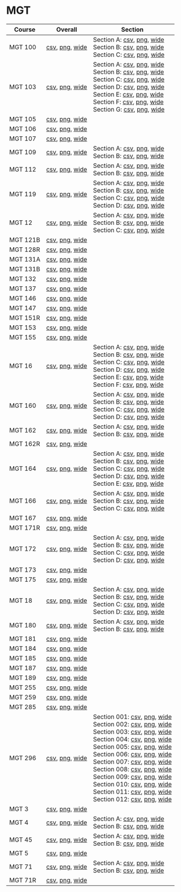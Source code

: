 # MGT

| Course | Overall | Section |
| ------ | ------- | ------- |
| MGT 100 | [csv](https://github.com/UCSD-Historical-Enrollment-Data/2025Spring/blob/main/overall/MGT%20100.csv), [png](https://raw.githubusercontent.com/UCSD-Historical-Enrollment-Data/2025Spring/main/plot_overall/MGT%20100.png), [wide](https://raw.githubusercontent.com/UCSD-Historical-Enrollment-Data/2025Spring/main/plot_overall_wide/MGT%20100.png) | Section A: [csv](https://github.com/UCSD-Historical-Enrollment-Data/2025Spring/blob/main/section/MGT%20100_A.csv), [png](https://raw.githubusercontent.com/UCSD-Historical-Enrollment-Data/2025Spring/main/plot_section/MGT%20100_A.png), [wide](https://raw.githubusercontent.com/UCSD-Historical-Enrollment-Data/2025Spring/main/plot_section_wide/MGT%20100_A.png)<br>Section B: [csv](https://github.com/UCSD-Historical-Enrollment-Data/2025Spring/blob/main/section/MGT%20100_B.csv), [png](https://raw.githubusercontent.com/UCSD-Historical-Enrollment-Data/2025Spring/main/plot_section/MGT%20100_B.png), [wide](https://raw.githubusercontent.com/UCSD-Historical-Enrollment-Data/2025Spring/main/plot_section_wide/MGT%20100_B.png)<br>Section C: [csv](https://github.com/UCSD-Historical-Enrollment-Data/2025Spring/blob/main/section/MGT%20100_C.csv), [png](https://raw.githubusercontent.com/UCSD-Historical-Enrollment-Data/2025Spring/main/plot_section/MGT%20100_C.png), [wide](https://raw.githubusercontent.com/UCSD-Historical-Enrollment-Data/2025Spring/main/plot_section_wide/MGT%20100_C.png) |
| MGT 103 | [csv](https://github.com/UCSD-Historical-Enrollment-Data/2025Spring/blob/main/overall/MGT%20103.csv), [png](https://raw.githubusercontent.com/UCSD-Historical-Enrollment-Data/2025Spring/main/plot_overall/MGT%20103.png), [wide](https://raw.githubusercontent.com/UCSD-Historical-Enrollment-Data/2025Spring/main/plot_overall_wide/MGT%20103.png) | Section A: [csv](https://github.com/UCSD-Historical-Enrollment-Data/2025Spring/blob/main/section/MGT%20103_A.csv), [png](https://raw.githubusercontent.com/UCSD-Historical-Enrollment-Data/2025Spring/main/plot_section/MGT%20103_A.png), [wide](https://raw.githubusercontent.com/UCSD-Historical-Enrollment-Data/2025Spring/main/plot_section_wide/MGT%20103_A.png)<br>Section B: [csv](https://github.com/UCSD-Historical-Enrollment-Data/2025Spring/blob/main/section/MGT%20103_B.csv), [png](https://raw.githubusercontent.com/UCSD-Historical-Enrollment-Data/2025Spring/main/plot_section/MGT%20103_B.png), [wide](https://raw.githubusercontent.com/UCSD-Historical-Enrollment-Data/2025Spring/main/plot_section_wide/MGT%20103_B.png)<br>Section C: [csv](https://github.com/UCSD-Historical-Enrollment-Data/2025Spring/blob/main/section/MGT%20103_C.csv), [png](https://raw.githubusercontent.com/UCSD-Historical-Enrollment-Data/2025Spring/main/plot_section/MGT%20103_C.png), [wide](https://raw.githubusercontent.com/UCSD-Historical-Enrollment-Data/2025Spring/main/plot_section_wide/MGT%20103_C.png)<br>Section D: [csv](https://github.com/UCSD-Historical-Enrollment-Data/2025Spring/blob/main/section/MGT%20103_D.csv), [png](https://raw.githubusercontent.com/UCSD-Historical-Enrollment-Data/2025Spring/main/plot_section/MGT%20103_D.png), [wide](https://raw.githubusercontent.com/UCSD-Historical-Enrollment-Data/2025Spring/main/plot_section_wide/MGT%20103_D.png)<br>Section E: [csv](https://github.com/UCSD-Historical-Enrollment-Data/2025Spring/blob/main/section/MGT%20103_E.csv), [png](https://raw.githubusercontent.com/UCSD-Historical-Enrollment-Data/2025Spring/main/plot_section/MGT%20103_E.png), [wide](https://raw.githubusercontent.com/UCSD-Historical-Enrollment-Data/2025Spring/main/plot_section_wide/MGT%20103_E.png)<br>Section F: [csv](https://github.com/UCSD-Historical-Enrollment-Data/2025Spring/blob/main/section/MGT%20103_F.csv), [png](https://raw.githubusercontent.com/UCSD-Historical-Enrollment-Data/2025Spring/main/plot_section/MGT%20103_F.png), [wide](https://raw.githubusercontent.com/UCSD-Historical-Enrollment-Data/2025Spring/main/plot_section_wide/MGT%20103_F.png)<br>Section G: [csv](https://github.com/UCSD-Historical-Enrollment-Data/2025Spring/blob/main/section/MGT%20103_G.csv), [png](https://raw.githubusercontent.com/UCSD-Historical-Enrollment-Data/2025Spring/main/plot_section/MGT%20103_G.png), [wide](https://raw.githubusercontent.com/UCSD-Historical-Enrollment-Data/2025Spring/main/plot_section_wide/MGT%20103_G.png) |
| MGT 105 | [csv](https://github.com/UCSD-Historical-Enrollment-Data/2025Spring/blob/main/overall/MGT%20105.csv), [png](https://raw.githubusercontent.com/UCSD-Historical-Enrollment-Data/2025Spring/main/plot_overall/MGT%20105.png), [wide](https://raw.githubusercontent.com/UCSD-Historical-Enrollment-Data/2025Spring/main/plot_overall_wide/MGT%20105.png) |  |
| MGT 106 | [csv](https://github.com/UCSD-Historical-Enrollment-Data/2025Spring/blob/main/overall/MGT%20106.csv), [png](https://raw.githubusercontent.com/UCSD-Historical-Enrollment-Data/2025Spring/main/plot_overall/MGT%20106.png), [wide](https://raw.githubusercontent.com/UCSD-Historical-Enrollment-Data/2025Spring/main/plot_overall_wide/MGT%20106.png) |  |
| MGT 107 | [csv](https://github.com/UCSD-Historical-Enrollment-Data/2025Spring/blob/main/overall/MGT%20107.csv), [png](https://raw.githubusercontent.com/UCSD-Historical-Enrollment-Data/2025Spring/main/plot_overall/MGT%20107.png), [wide](https://raw.githubusercontent.com/UCSD-Historical-Enrollment-Data/2025Spring/main/plot_overall_wide/MGT%20107.png) |  |
| MGT 109 | [csv](https://github.com/UCSD-Historical-Enrollment-Data/2025Spring/blob/main/overall/MGT%20109.csv), [png](https://raw.githubusercontent.com/UCSD-Historical-Enrollment-Data/2025Spring/main/plot_overall/MGT%20109.png), [wide](https://raw.githubusercontent.com/UCSD-Historical-Enrollment-Data/2025Spring/main/plot_overall_wide/MGT%20109.png) | Section A: [csv](https://github.com/UCSD-Historical-Enrollment-Data/2025Spring/blob/main/section/MGT%20109_A.csv), [png](https://raw.githubusercontent.com/UCSD-Historical-Enrollment-Data/2025Spring/main/plot_section/MGT%20109_A.png), [wide](https://raw.githubusercontent.com/UCSD-Historical-Enrollment-Data/2025Spring/main/plot_section_wide/MGT%20109_A.png)<br>Section B: [csv](https://github.com/UCSD-Historical-Enrollment-Data/2025Spring/blob/main/section/MGT%20109_B.csv), [png](https://raw.githubusercontent.com/UCSD-Historical-Enrollment-Data/2025Spring/main/plot_section/MGT%20109_B.png), [wide](https://raw.githubusercontent.com/UCSD-Historical-Enrollment-Data/2025Spring/main/plot_section_wide/MGT%20109_B.png) |
| MGT 112 | [csv](https://github.com/UCSD-Historical-Enrollment-Data/2025Spring/blob/main/overall/MGT%20112.csv), [png](https://raw.githubusercontent.com/UCSD-Historical-Enrollment-Data/2025Spring/main/plot_overall/MGT%20112.png), [wide](https://raw.githubusercontent.com/UCSD-Historical-Enrollment-Data/2025Spring/main/plot_overall_wide/MGT%20112.png) | Section A: [csv](https://github.com/UCSD-Historical-Enrollment-Data/2025Spring/blob/main/section/MGT%20112_A.csv), [png](https://raw.githubusercontent.com/UCSD-Historical-Enrollment-Data/2025Spring/main/plot_section/MGT%20112_A.png), [wide](https://raw.githubusercontent.com/UCSD-Historical-Enrollment-Data/2025Spring/main/plot_section_wide/MGT%20112_A.png)<br>Section B: [csv](https://github.com/UCSD-Historical-Enrollment-Data/2025Spring/blob/main/section/MGT%20112_B.csv), [png](https://raw.githubusercontent.com/UCSD-Historical-Enrollment-Data/2025Spring/main/plot_section/MGT%20112_B.png), [wide](https://raw.githubusercontent.com/UCSD-Historical-Enrollment-Data/2025Spring/main/plot_section_wide/MGT%20112_B.png) |
| MGT 119 | [csv](https://github.com/UCSD-Historical-Enrollment-Data/2025Spring/blob/main/overall/MGT%20119.csv), [png](https://raw.githubusercontent.com/UCSD-Historical-Enrollment-Data/2025Spring/main/plot_overall/MGT%20119.png), [wide](https://raw.githubusercontent.com/UCSD-Historical-Enrollment-Data/2025Spring/main/plot_overall_wide/MGT%20119.png) | Section A: [csv](https://github.com/UCSD-Historical-Enrollment-Data/2025Spring/blob/main/section/MGT%20119_A.csv), [png](https://raw.githubusercontent.com/UCSD-Historical-Enrollment-Data/2025Spring/main/plot_section/MGT%20119_A.png), [wide](https://raw.githubusercontent.com/UCSD-Historical-Enrollment-Data/2025Spring/main/plot_section_wide/MGT%20119_A.png)<br>Section B: [csv](https://github.com/UCSD-Historical-Enrollment-Data/2025Spring/blob/main/section/MGT%20119_B.csv), [png](https://raw.githubusercontent.com/UCSD-Historical-Enrollment-Data/2025Spring/main/plot_section/MGT%20119_B.png), [wide](https://raw.githubusercontent.com/UCSD-Historical-Enrollment-Data/2025Spring/main/plot_section_wide/MGT%20119_B.png)<br>Section C: [csv](https://github.com/UCSD-Historical-Enrollment-Data/2025Spring/blob/main/section/MGT%20119_C.csv), [png](https://raw.githubusercontent.com/UCSD-Historical-Enrollment-Data/2025Spring/main/plot_section/MGT%20119_C.png), [wide](https://raw.githubusercontent.com/UCSD-Historical-Enrollment-Data/2025Spring/main/plot_section_wide/MGT%20119_C.png)<br>Section D: [csv](https://github.com/UCSD-Historical-Enrollment-Data/2025Spring/blob/main/section/MGT%20119_D.csv), [png](https://raw.githubusercontent.com/UCSD-Historical-Enrollment-Data/2025Spring/main/plot_section/MGT%20119_D.png), [wide](https://raw.githubusercontent.com/UCSD-Historical-Enrollment-Data/2025Spring/main/plot_section_wide/MGT%20119_D.png) |
| MGT 12 | [csv](https://github.com/UCSD-Historical-Enrollment-Data/2025Spring/blob/main/overall/MGT%2012.csv), [png](https://raw.githubusercontent.com/UCSD-Historical-Enrollment-Data/2025Spring/main/plot_overall/MGT%2012.png), [wide](https://raw.githubusercontent.com/UCSD-Historical-Enrollment-Data/2025Spring/main/plot_overall_wide/MGT%2012.png) | Section A: [csv](https://github.com/UCSD-Historical-Enrollment-Data/2025Spring/blob/main/section/MGT%2012_A.csv), [png](https://raw.githubusercontent.com/UCSD-Historical-Enrollment-Data/2025Spring/main/plot_section/MGT%2012_A.png), [wide](https://raw.githubusercontent.com/UCSD-Historical-Enrollment-Data/2025Spring/main/plot_section_wide/MGT%2012_A.png)<br>Section B: [csv](https://github.com/UCSD-Historical-Enrollment-Data/2025Spring/blob/main/section/MGT%2012_B.csv), [png](https://raw.githubusercontent.com/UCSD-Historical-Enrollment-Data/2025Spring/main/plot_section/MGT%2012_B.png), [wide](https://raw.githubusercontent.com/UCSD-Historical-Enrollment-Data/2025Spring/main/plot_section_wide/MGT%2012_B.png)<br>Section C: [csv](https://github.com/UCSD-Historical-Enrollment-Data/2025Spring/blob/main/section/MGT%2012_C.csv), [png](https://raw.githubusercontent.com/UCSD-Historical-Enrollment-Data/2025Spring/main/plot_section/MGT%2012_C.png), [wide](https://raw.githubusercontent.com/UCSD-Historical-Enrollment-Data/2025Spring/main/plot_section_wide/MGT%2012_C.png) |
| MGT 121B | [csv](https://github.com/UCSD-Historical-Enrollment-Data/2025Spring/blob/main/overall/MGT%20121B.csv), [png](https://raw.githubusercontent.com/UCSD-Historical-Enrollment-Data/2025Spring/main/plot_overall/MGT%20121B.png), [wide](https://raw.githubusercontent.com/UCSD-Historical-Enrollment-Data/2025Spring/main/plot_overall_wide/MGT%20121B.png) |  |
| MGT 128R | [csv](https://github.com/UCSD-Historical-Enrollment-Data/2025Spring/blob/main/overall/MGT%20128R.csv), [png](https://raw.githubusercontent.com/UCSD-Historical-Enrollment-Data/2025Spring/main/plot_overall/MGT%20128R.png), [wide](https://raw.githubusercontent.com/UCSD-Historical-Enrollment-Data/2025Spring/main/plot_overall_wide/MGT%20128R.png) |  |
| MGT 131A | [csv](https://github.com/UCSD-Historical-Enrollment-Data/2025Spring/blob/main/overall/MGT%20131A.csv), [png](https://raw.githubusercontent.com/UCSD-Historical-Enrollment-Data/2025Spring/main/plot_overall/MGT%20131A.png), [wide](https://raw.githubusercontent.com/UCSD-Historical-Enrollment-Data/2025Spring/main/plot_overall_wide/MGT%20131A.png) |  |
| MGT 131B | [csv](https://github.com/UCSD-Historical-Enrollment-Data/2025Spring/blob/main/overall/MGT%20131B.csv), [png](https://raw.githubusercontent.com/UCSD-Historical-Enrollment-Data/2025Spring/main/plot_overall/MGT%20131B.png), [wide](https://raw.githubusercontent.com/UCSD-Historical-Enrollment-Data/2025Spring/main/plot_overall_wide/MGT%20131B.png) |  |
| MGT 132 | [csv](https://github.com/UCSD-Historical-Enrollment-Data/2025Spring/blob/main/overall/MGT%20132.csv), [png](https://raw.githubusercontent.com/UCSD-Historical-Enrollment-Data/2025Spring/main/plot_overall/MGT%20132.png), [wide](https://raw.githubusercontent.com/UCSD-Historical-Enrollment-Data/2025Spring/main/plot_overall_wide/MGT%20132.png) |  |
| MGT 137 | [csv](https://github.com/UCSD-Historical-Enrollment-Data/2025Spring/blob/main/overall/MGT%20137.csv), [png](https://raw.githubusercontent.com/UCSD-Historical-Enrollment-Data/2025Spring/main/plot_overall/MGT%20137.png), [wide](https://raw.githubusercontent.com/UCSD-Historical-Enrollment-Data/2025Spring/main/plot_overall_wide/MGT%20137.png) |  |
| MGT 146 | [csv](https://github.com/UCSD-Historical-Enrollment-Data/2025Spring/blob/main/overall/MGT%20146.csv), [png](https://raw.githubusercontent.com/UCSD-Historical-Enrollment-Data/2025Spring/main/plot_overall/MGT%20146.png), [wide](https://raw.githubusercontent.com/UCSD-Historical-Enrollment-Data/2025Spring/main/plot_overall_wide/MGT%20146.png) |  |
| MGT 147 | [csv](https://github.com/UCSD-Historical-Enrollment-Data/2025Spring/blob/main/overall/MGT%20147.csv), [png](https://raw.githubusercontent.com/UCSD-Historical-Enrollment-Data/2025Spring/main/plot_overall/MGT%20147.png), [wide](https://raw.githubusercontent.com/UCSD-Historical-Enrollment-Data/2025Spring/main/plot_overall_wide/MGT%20147.png) |  |
| MGT 151R | [csv](https://github.com/UCSD-Historical-Enrollment-Data/2025Spring/blob/main/overall/MGT%20151R.csv), [png](https://raw.githubusercontent.com/UCSD-Historical-Enrollment-Data/2025Spring/main/plot_overall/MGT%20151R.png), [wide](https://raw.githubusercontent.com/UCSD-Historical-Enrollment-Data/2025Spring/main/plot_overall_wide/MGT%20151R.png) |  |
| MGT 153 | [csv](https://github.com/UCSD-Historical-Enrollment-Data/2025Spring/blob/main/overall/MGT%20153.csv), [png](https://raw.githubusercontent.com/UCSD-Historical-Enrollment-Data/2025Spring/main/plot_overall/MGT%20153.png), [wide](https://raw.githubusercontent.com/UCSD-Historical-Enrollment-Data/2025Spring/main/plot_overall_wide/MGT%20153.png) |  |
| MGT 155 | [csv](https://github.com/UCSD-Historical-Enrollment-Data/2025Spring/blob/main/overall/MGT%20155.csv), [png](https://raw.githubusercontent.com/UCSD-Historical-Enrollment-Data/2025Spring/main/plot_overall/MGT%20155.png), [wide](https://raw.githubusercontent.com/UCSD-Historical-Enrollment-Data/2025Spring/main/plot_overall_wide/MGT%20155.png) |  |
| MGT 16 | [csv](https://github.com/UCSD-Historical-Enrollment-Data/2025Spring/blob/main/overall/MGT%2016.csv), [png](https://raw.githubusercontent.com/UCSD-Historical-Enrollment-Data/2025Spring/main/plot_overall/MGT%2016.png), [wide](https://raw.githubusercontent.com/UCSD-Historical-Enrollment-Data/2025Spring/main/plot_overall_wide/MGT%2016.png) | Section A: [csv](https://github.com/UCSD-Historical-Enrollment-Data/2025Spring/blob/main/section/MGT%2016_A.csv), [png](https://raw.githubusercontent.com/UCSD-Historical-Enrollment-Data/2025Spring/main/plot_section/MGT%2016_A.png), [wide](https://raw.githubusercontent.com/UCSD-Historical-Enrollment-Data/2025Spring/main/plot_section_wide/MGT%2016_A.png)<br>Section B: [csv](https://github.com/UCSD-Historical-Enrollment-Data/2025Spring/blob/main/section/MGT%2016_B.csv), [png](https://raw.githubusercontent.com/UCSD-Historical-Enrollment-Data/2025Spring/main/plot_section/MGT%2016_B.png), [wide](https://raw.githubusercontent.com/UCSD-Historical-Enrollment-Data/2025Spring/main/plot_section_wide/MGT%2016_B.png)<br>Section C: [csv](https://github.com/UCSD-Historical-Enrollment-Data/2025Spring/blob/main/section/MGT%2016_C.csv), [png](https://raw.githubusercontent.com/UCSD-Historical-Enrollment-Data/2025Spring/main/plot_section/MGT%2016_C.png), [wide](https://raw.githubusercontent.com/UCSD-Historical-Enrollment-Data/2025Spring/main/plot_section_wide/MGT%2016_C.png)<br>Section D: [csv](https://github.com/UCSD-Historical-Enrollment-Data/2025Spring/blob/main/section/MGT%2016_D.csv), [png](https://raw.githubusercontent.com/UCSD-Historical-Enrollment-Data/2025Spring/main/plot_section/MGT%2016_D.png), [wide](https://raw.githubusercontent.com/UCSD-Historical-Enrollment-Data/2025Spring/main/plot_section_wide/MGT%2016_D.png)<br>Section E: [csv](https://github.com/UCSD-Historical-Enrollment-Data/2025Spring/blob/main/section/MGT%2016_E.csv), [png](https://raw.githubusercontent.com/UCSD-Historical-Enrollment-Data/2025Spring/main/plot_section/MGT%2016_E.png), [wide](https://raw.githubusercontent.com/UCSD-Historical-Enrollment-Data/2025Spring/main/plot_section_wide/MGT%2016_E.png)<br>Section F: [csv](https://github.com/UCSD-Historical-Enrollment-Data/2025Spring/blob/main/section/MGT%2016_F.csv), [png](https://raw.githubusercontent.com/UCSD-Historical-Enrollment-Data/2025Spring/main/plot_section/MGT%2016_F.png), [wide](https://raw.githubusercontent.com/UCSD-Historical-Enrollment-Data/2025Spring/main/plot_section_wide/MGT%2016_F.png) |
| MGT 160 | [csv](https://github.com/UCSD-Historical-Enrollment-Data/2025Spring/blob/main/overall/MGT%20160.csv), [png](https://raw.githubusercontent.com/UCSD-Historical-Enrollment-Data/2025Spring/main/plot_overall/MGT%20160.png), [wide](https://raw.githubusercontent.com/UCSD-Historical-Enrollment-Data/2025Spring/main/plot_overall_wide/MGT%20160.png) | Section A: [csv](https://github.com/UCSD-Historical-Enrollment-Data/2025Spring/blob/main/section/MGT%20160_A.csv), [png](https://raw.githubusercontent.com/UCSD-Historical-Enrollment-Data/2025Spring/main/plot_section/MGT%20160_A.png), [wide](https://raw.githubusercontent.com/UCSD-Historical-Enrollment-Data/2025Spring/main/plot_section_wide/MGT%20160_A.png)<br>Section B: [csv](https://github.com/UCSD-Historical-Enrollment-Data/2025Spring/blob/main/section/MGT%20160_B.csv), [png](https://raw.githubusercontent.com/UCSD-Historical-Enrollment-Data/2025Spring/main/plot_section/MGT%20160_B.png), [wide](https://raw.githubusercontent.com/UCSD-Historical-Enrollment-Data/2025Spring/main/plot_section_wide/MGT%20160_B.png)<br>Section C: [csv](https://github.com/UCSD-Historical-Enrollment-Data/2025Spring/blob/main/section/MGT%20160_C.csv), [png](https://raw.githubusercontent.com/UCSD-Historical-Enrollment-Data/2025Spring/main/plot_section/MGT%20160_C.png), [wide](https://raw.githubusercontent.com/UCSD-Historical-Enrollment-Data/2025Spring/main/plot_section_wide/MGT%20160_C.png)<br>Section D: [csv](https://github.com/UCSD-Historical-Enrollment-Data/2025Spring/blob/main/section/MGT%20160_D.csv), [png](https://raw.githubusercontent.com/UCSD-Historical-Enrollment-Data/2025Spring/main/plot_section/MGT%20160_D.png), [wide](https://raw.githubusercontent.com/UCSD-Historical-Enrollment-Data/2025Spring/main/plot_section_wide/MGT%20160_D.png) |
| MGT 162 | [csv](https://github.com/UCSD-Historical-Enrollment-Data/2025Spring/blob/main/overall/MGT%20162.csv), [png](https://raw.githubusercontent.com/UCSD-Historical-Enrollment-Data/2025Spring/main/plot_overall/MGT%20162.png), [wide](https://raw.githubusercontent.com/UCSD-Historical-Enrollment-Data/2025Spring/main/plot_overall_wide/MGT%20162.png) | Section A: [csv](https://github.com/UCSD-Historical-Enrollment-Data/2025Spring/blob/main/section/MGT%20162_A.csv), [png](https://raw.githubusercontent.com/UCSD-Historical-Enrollment-Data/2025Spring/main/plot_section/MGT%20162_A.png), [wide](https://raw.githubusercontent.com/UCSD-Historical-Enrollment-Data/2025Spring/main/plot_section_wide/MGT%20162_A.png)<br>Section B: [csv](https://github.com/UCSD-Historical-Enrollment-Data/2025Spring/blob/main/section/MGT%20162_B.csv), [png](https://raw.githubusercontent.com/UCSD-Historical-Enrollment-Data/2025Spring/main/plot_section/MGT%20162_B.png), [wide](https://raw.githubusercontent.com/UCSD-Historical-Enrollment-Data/2025Spring/main/plot_section_wide/MGT%20162_B.png) |
| MGT 162R | [csv](https://github.com/UCSD-Historical-Enrollment-Data/2025Spring/blob/main/overall/MGT%20162R.csv), [png](https://raw.githubusercontent.com/UCSD-Historical-Enrollment-Data/2025Spring/main/plot_overall/MGT%20162R.png), [wide](https://raw.githubusercontent.com/UCSD-Historical-Enrollment-Data/2025Spring/main/plot_overall_wide/MGT%20162R.png) |  |
| MGT 164 | [csv](https://github.com/UCSD-Historical-Enrollment-Data/2025Spring/blob/main/overall/MGT%20164.csv), [png](https://raw.githubusercontent.com/UCSD-Historical-Enrollment-Data/2025Spring/main/plot_overall/MGT%20164.png), [wide](https://raw.githubusercontent.com/UCSD-Historical-Enrollment-Data/2025Spring/main/plot_overall_wide/MGT%20164.png) | Section A: [csv](https://github.com/UCSD-Historical-Enrollment-Data/2025Spring/blob/main/section/MGT%20164_A.csv), [png](https://raw.githubusercontent.com/UCSD-Historical-Enrollment-Data/2025Spring/main/plot_section/MGT%20164_A.png), [wide](https://raw.githubusercontent.com/UCSD-Historical-Enrollment-Data/2025Spring/main/plot_section_wide/MGT%20164_A.png)<br>Section B: [csv](https://github.com/UCSD-Historical-Enrollment-Data/2025Spring/blob/main/section/MGT%20164_B.csv), [png](https://raw.githubusercontent.com/UCSD-Historical-Enrollment-Data/2025Spring/main/plot_section/MGT%20164_B.png), [wide](https://raw.githubusercontent.com/UCSD-Historical-Enrollment-Data/2025Spring/main/plot_section_wide/MGT%20164_B.png)<br>Section C: [csv](https://github.com/UCSD-Historical-Enrollment-Data/2025Spring/blob/main/section/MGT%20164_C.csv), [png](https://raw.githubusercontent.com/UCSD-Historical-Enrollment-Data/2025Spring/main/plot_section/MGT%20164_C.png), [wide](https://raw.githubusercontent.com/UCSD-Historical-Enrollment-Data/2025Spring/main/plot_section_wide/MGT%20164_C.png)<br>Section D: [csv](https://github.com/UCSD-Historical-Enrollment-Data/2025Spring/blob/main/section/MGT%20164_D.csv), [png](https://raw.githubusercontent.com/UCSD-Historical-Enrollment-Data/2025Spring/main/plot_section/MGT%20164_D.png), [wide](https://raw.githubusercontent.com/UCSD-Historical-Enrollment-Data/2025Spring/main/plot_section_wide/MGT%20164_D.png)<br>Section E: [csv](https://github.com/UCSD-Historical-Enrollment-Data/2025Spring/blob/main/section/MGT%20164_E.csv), [png](https://raw.githubusercontent.com/UCSD-Historical-Enrollment-Data/2025Spring/main/plot_section/MGT%20164_E.png), [wide](https://raw.githubusercontent.com/UCSD-Historical-Enrollment-Data/2025Spring/main/plot_section_wide/MGT%20164_E.png) |
| MGT 166 | [csv](https://github.com/UCSD-Historical-Enrollment-Data/2025Spring/blob/main/overall/MGT%20166.csv), [png](https://raw.githubusercontent.com/UCSD-Historical-Enrollment-Data/2025Spring/main/plot_overall/MGT%20166.png), [wide](https://raw.githubusercontent.com/UCSD-Historical-Enrollment-Data/2025Spring/main/plot_overall_wide/MGT%20166.png) | Section A: [csv](https://github.com/UCSD-Historical-Enrollment-Data/2025Spring/blob/main/section/MGT%20166_A.csv), [png](https://raw.githubusercontent.com/UCSD-Historical-Enrollment-Data/2025Spring/main/plot_section/MGT%20166_A.png), [wide](https://raw.githubusercontent.com/UCSD-Historical-Enrollment-Data/2025Spring/main/plot_section_wide/MGT%20166_A.png)<br>Section B: [csv](https://github.com/UCSD-Historical-Enrollment-Data/2025Spring/blob/main/section/MGT%20166_B.csv), [png](https://raw.githubusercontent.com/UCSD-Historical-Enrollment-Data/2025Spring/main/plot_section/MGT%20166_B.png), [wide](https://raw.githubusercontent.com/UCSD-Historical-Enrollment-Data/2025Spring/main/plot_section_wide/MGT%20166_B.png)<br>Section C: [csv](https://github.com/UCSD-Historical-Enrollment-Data/2025Spring/blob/main/section/MGT%20166_C.csv), [png](https://raw.githubusercontent.com/UCSD-Historical-Enrollment-Data/2025Spring/main/plot_section/MGT%20166_C.png), [wide](https://raw.githubusercontent.com/UCSD-Historical-Enrollment-Data/2025Spring/main/plot_section_wide/MGT%20166_C.png) |
| MGT 167 | [csv](https://github.com/UCSD-Historical-Enrollment-Data/2025Spring/blob/main/overall/MGT%20167.csv), [png](https://raw.githubusercontent.com/UCSD-Historical-Enrollment-Data/2025Spring/main/plot_overall/MGT%20167.png), [wide](https://raw.githubusercontent.com/UCSD-Historical-Enrollment-Data/2025Spring/main/plot_overall_wide/MGT%20167.png) |  |
| MGT 171R | [csv](https://github.com/UCSD-Historical-Enrollment-Data/2025Spring/blob/main/overall/MGT%20171R.csv), [png](https://raw.githubusercontent.com/UCSD-Historical-Enrollment-Data/2025Spring/main/plot_overall/MGT%20171R.png), [wide](https://raw.githubusercontent.com/UCSD-Historical-Enrollment-Data/2025Spring/main/plot_overall_wide/MGT%20171R.png) |  |
| MGT 172 | [csv](https://github.com/UCSD-Historical-Enrollment-Data/2025Spring/blob/main/overall/MGT%20172.csv), [png](https://raw.githubusercontent.com/UCSD-Historical-Enrollment-Data/2025Spring/main/plot_overall/MGT%20172.png), [wide](https://raw.githubusercontent.com/UCSD-Historical-Enrollment-Data/2025Spring/main/plot_overall_wide/MGT%20172.png) | Section A: [csv](https://github.com/UCSD-Historical-Enrollment-Data/2025Spring/blob/main/section/MGT%20172_A.csv), [png](https://raw.githubusercontent.com/UCSD-Historical-Enrollment-Data/2025Spring/main/plot_section/MGT%20172_A.png), [wide](https://raw.githubusercontent.com/UCSD-Historical-Enrollment-Data/2025Spring/main/plot_section_wide/MGT%20172_A.png)<br>Section B: [csv](https://github.com/UCSD-Historical-Enrollment-Data/2025Spring/blob/main/section/MGT%20172_B.csv), [png](https://raw.githubusercontent.com/UCSD-Historical-Enrollment-Data/2025Spring/main/plot_section/MGT%20172_B.png), [wide](https://raw.githubusercontent.com/UCSD-Historical-Enrollment-Data/2025Spring/main/plot_section_wide/MGT%20172_B.png)<br>Section C: [csv](https://github.com/UCSD-Historical-Enrollment-Data/2025Spring/blob/main/section/MGT%20172_C.csv), [png](https://raw.githubusercontent.com/UCSD-Historical-Enrollment-Data/2025Spring/main/plot_section/MGT%20172_C.png), [wide](https://raw.githubusercontent.com/UCSD-Historical-Enrollment-Data/2025Spring/main/plot_section_wide/MGT%20172_C.png)<br>Section D: [csv](https://github.com/UCSD-Historical-Enrollment-Data/2025Spring/blob/main/section/MGT%20172_D.csv), [png](https://raw.githubusercontent.com/UCSD-Historical-Enrollment-Data/2025Spring/main/plot_section/MGT%20172_D.png), [wide](https://raw.githubusercontent.com/UCSD-Historical-Enrollment-Data/2025Spring/main/plot_section_wide/MGT%20172_D.png) |
| MGT 173 | [csv](https://github.com/UCSD-Historical-Enrollment-Data/2025Spring/blob/main/overall/MGT%20173.csv), [png](https://raw.githubusercontent.com/UCSD-Historical-Enrollment-Data/2025Spring/main/plot_overall/MGT%20173.png), [wide](https://raw.githubusercontent.com/UCSD-Historical-Enrollment-Data/2025Spring/main/plot_overall_wide/MGT%20173.png) |  |
| MGT 175 | [csv](https://github.com/UCSD-Historical-Enrollment-Data/2025Spring/blob/main/overall/MGT%20175.csv), [png](https://raw.githubusercontent.com/UCSD-Historical-Enrollment-Data/2025Spring/main/plot_overall/MGT%20175.png), [wide](https://raw.githubusercontent.com/UCSD-Historical-Enrollment-Data/2025Spring/main/plot_overall_wide/MGT%20175.png) |  |
| MGT 18 | [csv](https://github.com/UCSD-Historical-Enrollment-Data/2025Spring/blob/main/overall/MGT%2018.csv), [png](https://raw.githubusercontent.com/UCSD-Historical-Enrollment-Data/2025Spring/main/plot_overall/MGT%2018.png), [wide](https://raw.githubusercontent.com/UCSD-Historical-Enrollment-Data/2025Spring/main/plot_overall_wide/MGT%2018.png) | Section A: [csv](https://github.com/UCSD-Historical-Enrollment-Data/2025Spring/blob/main/section/MGT%2018_A.csv), [png](https://raw.githubusercontent.com/UCSD-Historical-Enrollment-Data/2025Spring/main/plot_section/MGT%2018_A.png), [wide](https://raw.githubusercontent.com/UCSD-Historical-Enrollment-Data/2025Spring/main/plot_section_wide/MGT%2018_A.png)<br>Section B: [csv](https://github.com/UCSD-Historical-Enrollment-Data/2025Spring/blob/main/section/MGT%2018_B.csv), [png](https://raw.githubusercontent.com/UCSD-Historical-Enrollment-Data/2025Spring/main/plot_section/MGT%2018_B.png), [wide](https://raw.githubusercontent.com/UCSD-Historical-Enrollment-Data/2025Spring/main/plot_section_wide/MGT%2018_B.png)<br>Section C: [csv](https://github.com/UCSD-Historical-Enrollment-Data/2025Spring/blob/main/section/MGT%2018_C.csv), [png](https://raw.githubusercontent.com/UCSD-Historical-Enrollment-Data/2025Spring/main/plot_section/MGT%2018_C.png), [wide](https://raw.githubusercontent.com/UCSD-Historical-Enrollment-Data/2025Spring/main/plot_section_wide/MGT%2018_C.png)<br>Section D: [csv](https://github.com/UCSD-Historical-Enrollment-Data/2025Spring/blob/main/section/MGT%2018_D.csv), [png](https://raw.githubusercontent.com/UCSD-Historical-Enrollment-Data/2025Spring/main/plot_section/MGT%2018_D.png), [wide](https://raw.githubusercontent.com/UCSD-Historical-Enrollment-Data/2025Spring/main/plot_section_wide/MGT%2018_D.png) |
| MGT 180 | [csv](https://github.com/UCSD-Historical-Enrollment-Data/2025Spring/blob/main/overall/MGT%20180.csv), [png](https://raw.githubusercontent.com/UCSD-Historical-Enrollment-Data/2025Spring/main/plot_overall/MGT%20180.png), [wide](https://raw.githubusercontent.com/UCSD-Historical-Enrollment-Data/2025Spring/main/plot_overall_wide/MGT%20180.png) | Section A: [csv](https://github.com/UCSD-Historical-Enrollment-Data/2025Spring/blob/main/section/MGT%20180_A.csv), [png](https://raw.githubusercontent.com/UCSD-Historical-Enrollment-Data/2025Spring/main/plot_section/MGT%20180_A.png), [wide](https://raw.githubusercontent.com/UCSD-Historical-Enrollment-Data/2025Spring/main/plot_section_wide/MGT%20180_A.png)<br>Section B: [csv](https://github.com/UCSD-Historical-Enrollment-Data/2025Spring/blob/main/section/MGT%20180_B.csv), [png](https://raw.githubusercontent.com/UCSD-Historical-Enrollment-Data/2025Spring/main/plot_section/MGT%20180_B.png), [wide](https://raw.githubusercontent.com/UCSD-Historical-Enrollment-Data/2025Spring/main/plot_section_wide/MGT%20180_B.png) |
| MGT 181 | [csv](https://github.com/UCSD-Historical-Enrollment-Data/2025Spring/blob/main/overall/MGT%20181.csv), [png](https://raw.githubusercontent.com/UCSD-Historical-Enrollment-Data/2025Spring/main/plot_overall/MGT%20181.png), [wide](https://raw.githubusercontent.com/UCSD-Historical-Enrollment-Data/2025Spring/main/plot_overall_wide/MGT%20181.png) |  |
| MGT 184 | [csv](https://github.com/UCSD-Historical-Enrollment-Data/2025Spring/blob/main/overall/MGT%20184.csv), [png](https://raw.githubusercontent.com/UCSD-Historical-Enrollment-Data/2025Spring/main/plot_overall/MGT%20184.png), [wide](https://raw.githubusercontent.com/UCSD-Historical-Enrollment-Data/2025Spring/main/plot_overall_wide/MGT%20184.png) |  |
| MGT 185 | [csv](https://github.com/UCSD-Historical-Enrollment-Data/2025Spring/blob/main/overall/MGT%20185.csv), [png](https://raw.githubusercontent.com/UCSD-Historical-Enrollment-Data/2025Spring/main/plot_overall/MGT%20185.png), [wide](https://raw.githubusercontent.com/UCSD-Historical-Enrollment-Data/2025Spring/main/plot_overall_wide/MGT%20185.png) |  |
| MGT 187 | [csv](https://github.com/UCSD-Historical-Enrollment-Data/2025Spring/blob/main/overall/MGT%20187.csv), [png](https://raw.githubusercontent.com/UCSD-Historical-Enrollment-Data/2025Spring/main/plot_overall/MGT%20187.png), [wide](https://raw.githubusercontent.com/UCSD-Historical-Enrollment-Data/2025Spring/main/plot_overall_wide/MGT%20187.png) |  |
| MGT 189 | [csv](https://github.com/UCSD-Historical-Enrollment-Data/2025Spring/blob/main/overall/MGT%20189.csv), [png](https://raw.githubusercontent.com/UCSD-Historical-Enrollment-Data/2025Spring/main/plot_overall/MGT%20189.png), [wide](https://raw.githubusercontent.com/UCSD-Historical-Enrollment-Data/2025Spring/main/plot_overall_wide/MGT%20189.png) |  |
| MGT 255 | [csv](https://github.com/UCSD-Historical-Enrollment-Data/2025Spring/blob/main/overall/MGT%20255.csv), [png](https://raw.githubusercontent.com/UCSD-Historical-Enrollment-Data/2025Spring/main/plot_overall/MGT%20255.png), [wide](https://raw.githubusercontent.com/UCSD-Historical-Enrollment-Data/2025Spring/main/plot_overall_wide/MGT%20255.png) |  |
| MGT 259 | [csv](https://github.com/UCSD-Historical-Enrollment-Data/2025Spring/blob/main/overall/MGT%20259.csv), [png](https://raw.githubusercontent.com/UCSD-Historical-Enrollment-Data/2025Spring/main/plot_overall/MGT%20259.png), [wide](https://raw.githubusercontent.com/UCSD-Historical-Enrollment-Data/2025Spring/main/plot_overall_wide/MGT%20259.png) |  |
| MGT 285 | [csv](https://github.com/UCSD-Historical-Enrollment-Data/2025Spring/blob/main/overall/MGT%20285.csv), [png](https://raw.githubusercontent.com/UCSD-Historical-Enrollment-Data/2025Spring/main/plot_overall/MGT%20285.png), [wide](https://raw.githubusercontent.com/UCSD-Historical-Enrollment-Data/2025Spring/main/plot_overall_wide/MGT%20285.png) |  |
| MGT 296 | [csv](https://github.com/UCSD-Historical-Enrollment-Data/2025Spring/blob/main/overall/MGT%20296.csv), [png](https://raw.githubusercontent.com/UCSD-Historical-Enrollment-Data/2025Spring/main/plot_overall/MGT%20296.png), [wide](https://raw.githubusercontent.com/UCSD-Historical-Enrollment-Data/2025Spring/main/plot_overall_wide/MGT%20296.png) | Section 001: [csv](https://github.com/UCSD-Historical-Enrollment-Data/2025Spring/blob/main/section/MGT%20296_001.csv), [png](https://raw.githubusercontent.com/UCSD-Historical-Enrollment-Data/2025Spring/main/plot_section/MGT%20296_001.png), [wide](https://raw.githubusercontent.com/UCSD-Historical-Enrollment-Data/2025Spring/main/plot_section_wide/MGT%20296_001.png)<br>Section 002: [csv](https://github.com/UCSD-Historical-Enrollment-Data/2025Spring/blob/main/section/MGT%20296_002.csv), [png](https://raw.githubusercontent.com/UCSD-Historical-Enrollment-Data/2025Spring/main/plot_section/MGT%20296_002.png), [wide](https://raw.githubusercontent.com/UCSD-Historical-Enrollment-Data/2025Spring/main/plot_section_wide/MGT%20296_002.png)<br>Section 003: [csv](https://github.com/UCSD-Historical-Enrollment-Data/2025Spring/blob/main/section/MGT%20296_003.csv), [png](https://raw.githubusercontent.com/UCSD-Historical-Enrollment-Data/2025Spring/main/plot_section/MGT%20296_003.png), [wide](https://raw.githubusercontent.com/UCSD-Historical-Enrollment-Data/2025Spring/main/plot_section_wide/MGT%20296_003.png)<br>Section 004: [csv](https://github.com/UCSD-Historical-Enrollment-Data/2025Spring/blob/main/section/MGT%20296_004.csv), [png](https://raw.githubusercontent.com/UCSD-Historical-Enrollment-Data/2025Spring/main/plot_section/MGT%20296_004.png), [wide](https://raw.githubusercontent.com/UCSD-Historical-Enrollment-Data/2025Spring/main/plot_section_wide/MGT%20296_004.png)<br>Section 005: [csv](https://github.com/UCSD-Historical-Enrollment-Data/2025Spring/blob/main/section/MGT%20296_005.csv), [png](https://raw.githubusercontent.com/UCSD-Historical-Enrollment-Data/2025Spring/main/plot_section/MGT%20296_005.png), [wide](https://raw.githubusercontent.com/UCSD-Historical-Enrollment-Data/2025Spring/main/plot_section_wide/MGT%20296_005.png)<br>Section 006: [csv](https://github.com/UCSD-Historical-Enrollment-Data/2025Spring/blob/main/section/MGT%20296_006.csv), [png](https://raw.githubusercontent.com/UCSD-Historical-Enrollment-Data/2025Spring/main/plot_section/MGT%20296_006.png), [wide](https://raw.githubusercontent.com/UCSD-Historical-Enrollment-Data/2025Spring/main/plot_section_wide/MGT%20296_006.png)<br>Section 007: [csv](https://github.com/UCSD-Historical-Enrollment-Data/2025Spring/blob/main/section/MGT%20296_007.csv), [png](https://raw.githubusercontent.com/UCSD-Historical-Enrollment-Data/2025Spring/main/plot_section/MGT%20296_007.png), [wide](https://raw.githubusercontent.com/UCSD-Historical-Enrollment-Data/2025Spring/main/plot_section_wide/MGT%20296_007.png)<br>Section 008: [csv](https://github.com/UCSD-Historical-Enrollment-Data/2025Spring/blob/main/section/MGT%20296_008.csv), [png](https://raw.githubusercontent.com/UCSD-Historical-Enrollment-Data/2025Spring/main/plot_section/MGT%20296_008.png), [wide](https://raw.githubusercontent.com/UCSD-Historical-Enrollment-Data/2025Spring/main/plot_section_wide/MGT%20296_008.png)<br>Section 009: [csv](https://github.com/UCSD-Historical-Enrollment-Data/2025Spring/blob/main/section/MGT%20296_009.csv), [png](https://raw.githubusercontent.com/UCSD-Historical-Enrollment-Data/2025Spring/main/plot_section/MGT%20296_009.png), [wide](https://raw.githubusercontent.com/UCSD-Historical-Enrollment-Data/2025Spring/main/plot_section_wide/MGT%20296_009.png)<br>Section 010: [csv](https://github.com/UCSD-Historical-Enrollment-Data/2025Spring/blob/main/section/MGT%20296_010.csv), [png](https://raw.githubusercontent.com/UCSD-Historical-Enrollment-Data/2025Spring/main/plot_section/MGT%20296_010.png), [wide](https://raw.githubusercontent.com/UCSD-Historical-Enrollment-Data/2025Spring/main/plot_section_wide/MGT%20296_010.png)<br>Section 011: [csv](https://github.com/UCSD-Historical-Enrollment-Data/2025Spring/blob/main/section/MGT%20296_011.csv), [png](https://raw.githubusercontent.com/UCSD-Historical-Enrollment-Data/2025Spring/main/plot_section/MGT%20296_011.png), [wide](https://raw.githubusercontent.com/UCSD-Historical-Enrollment-Data/2025Spring/main/plot_section_wide/MGT%20296_011.png)<br>Section 012: [csv](https://github.com/UCSD-Historical-Enrollment-Data/2025Spring/blob/main/section/MGT%20296_012.csv), [png](https://raw.githubusercontent.com/UCSD-Historical-Enrollment-Data/2025Spring/main/plot_section/MGT%20296_012.png), [wide](https://raw.githubusercontent.com/UCSD-Historical-Enrollment-Data/2025Spring/main/plot_section_wide/MGT%20296_012.png) |
| MGT 3 | [csv](https://github.com/UCSD-Historical-Enrollment-Data/2025Spring/blob/main/overall/MGT%203.csv), [png](https://raw.githubusercontent.com/UCSD-Historical-Enrollment-Data/2025Spring/main/plot_overall/MGT%203.png), [wide](https://raw.githubusercontent.com/UCSD-Historical-Enrollment-Data/2025Spring/main/plot_overall_wide/MGT%203.png) |  |
| MGT 4 | [csv](https://github.com/UCSD-Historical-Enrollment-Data/2025Spring/blob/main/overall/MGT%204.csv), [png](https://raw.githubusercontent.com/UCSD-Historical-Enrollment-Data/2025Spring/main/plot_overall/MGT%204.png), [wide](https://raw.githubusercontent.com/UCSD-Historical-Enrollment-Data/2025Spring/main/plot_overall_wide/MGT%204.png) | Section A: [csv](https://github.com/UCSD-Historical-Enrollment-Data/2025Spring/blob/main/section/MGT%204_A.csv), [png](https://raw.githubusercontent.com/UCSD-Historical-Enrollment-Data/2025Spring/main/plot_section/MGT%204_A.png), [wide](https://raw.githubusercontent.com/UCSD-Historical-Enrollment-Data/2025Spring/main/plot_section_wide/MGT%204_A.png)<br>Section B: [csv](https://github.com/UCSD-Historical-Enrollment-Data/2025Spring/blob/main/section/MGT%204_B.csv), [png](https://raw.githubusercontent.com/UCSD-Historical-Enrollment-Data/2025Spring/main/plot_section/MGT%204_B.png), [wide](https://raw.githubusercontent.com/UCSD-Historical-Enrollment-Data/2025Spring/main/plot_section_wide/MGT%204_B.png) |
| MGT 45 | [csv](https://github.com/UCSD-Historical-Enrollment-Data/2025Spring/blob/main/overall/MGT%2045.csv), [png](https://raw.githubusercontent.com/UCSD-Historical-Enrollment-Data/2025Spring/main/plot_overall/MGT%2045.png), [wide](https://raw.githubusercontent.com/UCSD-Historical-Enrollment-Data/2025Spring/main/plot_overall_wide/MGT%2045.png) | Section A: [csv](https://github.com/UCSD-Historical-Enrollment-Data/2025Spring/blob/main/section/MGT%2045_A.csv), [png](https://raw.githubusercontent.com/UCSD-Historical-Enrollment-Data/2025Spring/main/plot_section/MGT%2045_A.png), [wide](https://raw.githubusercontent.com/UCSD-Historical-Enrollment-Data/2025Spring/main/plot_section_wide/MGT%2045_A.png)<br>Section B: [csv](https://github.com/UCSD-Historical-Enrollment-Data/2025Spring/blob/main/section/MGT%2045_B.csv), [png](https://raw.githubusercontent.com/UCSD-Historical-Enrollment-Data/2025Spring/main/plot_section/MGT%2045_B.png), [wide](https://raw.githubusercontent.com/UCSD-Historical-Enrollment-Data/2025Spring/main/plot_section_wide/MGT%2045_B.png) |
| MGT 5 | [csv](https://github.com/UCSD-Historical-Enrollment-Data/2025Spring/blob/main/overall/MGT%205.csv), [png](https://raw.githubusercontent.com/UCSD-Historical-Enrollment-Data/2025Spring/main/plot_overall/MGT%205.png), [wide](https://raw.githubusercontent.com/UCSD-Historical-Enrollment-Data/2025Spring/main/plot_overall_wide/MGT%205.png) |  |
| MGT 71 | [csv](https://github.com/UCSD-Historical-Enrollment-Data/2025Spring/blob/main/overall/MGT%2071.csv), [png](https://raw.githubusercontent.com/UCSD-Historical-Enrollment-Data/2025Spring/main/plot_overall/MGT%2071.png), [wide](https://raw.githubusercontent.com/UCSD-Historical-Enrollment-Data/2025Spring/main/plot_overall_wide/MGT%2071.png) | Section A: [csv](https://github.com/UCSD-Historical-Enrollment-Data/2025Spring/blob/main/section/MGT%2071_A.csv), [png](https://raw.githubusercontent.com/UCSD-Historical-Enrollment-Data/2025Spring/main/plot_section/MGT%2071_A.png), [wide](https://raw.githubusercontent.com/UCSD-Historical-Enrollment-Data/2025Spring/main/plot_section_wide/MGT%2071_A.png)<br>Section B: [csv](https://github.com/UCSD-Historical-Enrollment-Data/2025Spring/blob/main/section/MGT%2071_B.csv), [png](https://raw.githubusercontent.com/UCSD-Historical-Enrollment-Data/2025Spring/main/plot_section/MGT%2071_B.png), [wide](https://raw.githubusercontent.com/UCSD-Historical-Enrollment-Data/2025Spring/main/plot_section_wide/MGT%2071_B.png) |
| MGT 71R | [csv](https://github.com/UCSD-Historical-Enrollment-Data/2025Spring/blob/main/overall/MGT%2071R.csv), [png](https://raw.githubusercontent.com/UCSD-Historical-Enrollment-Data/2025Spring/main/plot_overall/MGT%2071R.png), [wide](https://raw.githubusercontent.com/UCSD-Historical-Enrollment-Data/2025Spring/main/plot_overall_wide/MGT%2071R.png) |  |
